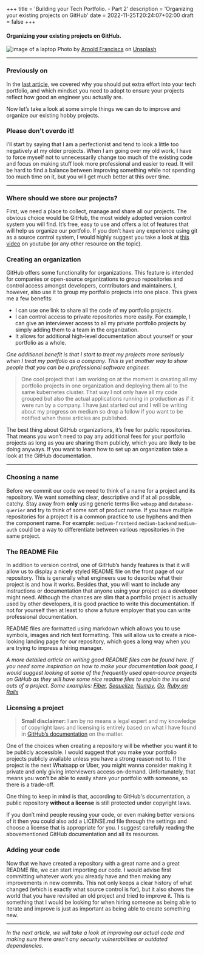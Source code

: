 +++
title = 'Building your Tech Portfolio. - Part 2'
description = 'Organizing your existing projects on GitHub'
date = 2022-11-25T20:24:07+02:00
draft = false
+++
#### Organizing your existing projects on GitHub.

![image of a laptop](/images/laptop.jpg)
Photo by [Arnold Francisca](https://unsplash.com/@clark_fransa?utm_source=unsplash&utm_medium=referral&utm_content=creditCopyText) on [Unsplash](https://unsplash.com/collections/v99L6B0Xnps/programmieren-im-web?utm_source=unsplash&utm_medium=referral&utm_content=creditCopyText)

---
### Previously on
In the [last article](https://blog.webstra.dev/posts/building-your-tech-portfolio-part1/), we covered why you should put extra effort into your tech portfolio, and which mindset you need to adopt to ensure your projects reflect how good an engineer you actually are.

Now let’s take a look at some simple things we can do to improve and organize our existing hobby projects.

### Please don't overdo it! 
I’ll start by saying that I am a perfectionist and tend to look a little too negatively at my older projects. When I am going over my old work, I have to force myself not to unnecessarily change too much of the existing code and focus on making stuff look more professional and easier to read. It will be hard to find a balance between improving something while not spending too much time on it, but you will get much better at this over time.

---

### Where should we store our projects?
First, we need a place to collect, manage and share all our projects. The obvious choice would be GitHub, the most widely adopted version control system you will find. It’s free, easy to use and offers a lot of features that will help us organize our portfolio. If you don’t have any experience using git as a source control system, I would highly suggest you take a look at [this video](https://www.youtube.com/watch?v=USjZcfj8yxE&ab_channel=ColtSteele) on youtube (or any other resource on the topic).

### Creating an organization
GitHub offers some functionality for organizations. This feature is intended for companies or open-source organizations to group repositories and control access amongst developers, contributors and maintainers. I, however, also use it to group my portfolio projects into one place. This gives me a few benefits:

- I can use one link to share all the code of my portfolio projects.
- I can control access to private repositories more easily. For example, I can give an interviewer access to all my private portfolio projects by simply adding them to a team in the organization.
- It allows for additional high-level documentation about yourself or your portfolio as a whole.

*One additional benefit is that I start to treat my projects more seriously when I treat my portfolio as a company. This is yet another way to show people that you can be a professional software engineer.*

> One cool project that I am working on at the moment is creating all my portfolio projects in one organization and deploying them all to the same kubernetes cluster. That way I not only have all my code grouped but also the actual applications running in production as if it were run by a company. I have just started out and I will be writing about my progress on medium so drop a follow if you want to be notified when these articles are published.

The best thing about GitHub organizations, it’s free for public repositories. That means you won’t need to pay any additional fees for your portfolio projects as long as you are sharing them publicly, which you are likely to be doing anyways. If you want to learn how to set up an organization take a look at the GitHub documentation.

---

### Choosing a name
Before we commit our code we need to think of a name for a project and its repository. We want something clear, descriptive and if at all possible, catchy.
Stay away from **only** using generic terms like `webapp` and `database-querier` and try to think of some sort of product name. If you have multiple repositories for a project it is a common practice to use hyphens and then the component name. For example: `medium-frontend` `medium-backend` `medium-auth` could be a way to differentiate between various repositories in the same project.

### The README File
In addition to version control, one of GitHub’s handy features is that it will allow us to display a nicely styled README file on the front page of our repository. This is generally what engineers use to describe what their project is and how it works. Besides that, you will want to include any instructions or documentation that anyone using your project as a developer might need. Although the chances are slim that a portfolio project is actually used by other developers, it is good practice to write this documentation. If not for yourself then at least to show a future employer that you can write professional documentation.

README files are formatted using markdown which allows you to use symbols, images and rich text formatting. This will allow us to create a nice-looking landing page for our repository, which goes a long way when you are trying to impress a hiring manager.

*A more detailed article on writing good README files can be found here. If you need some inspiration on how to make your documentation look good, I would suggest looking at some of the frequently used open-source projects on GitHub as they will have some nice readme files to explain the ins and outs of a project.
Some examples: [Fiber](https://github.com/gofiber/fiber), [Sequelize](https://github.com/sequelize/sequelize), [Numpy](https://github.com/numpy/numpy), [Go](https://github.com/golang/go), [Ruby on Rails](https://github.com/rails/rails)*

### Licensing a project
> **Small disclaimer:** I am by no means a legal expert and my knowledge of copyright laws and licensing is entirely based on what I have found in [GitHub’s documentation](https://docs.github.com/en/repositories/managing-your-repositorys-settings-and-features/customizing-your-repository/licensing-a-repository) on the matter.

One of the choices when creating a repository will be whether you want it to be publicly accessible. I would suggest that you make your portfolio projects publicly available unless you have a strong reason not to. If the project is the next Whatsapp or Uber, you might wanna consider making it private and only giving interviewers access on-demand. Unfortunately, that means you won’t be able to easily share your portfolio with someone, so there is a trade-off.

One thing to keep in mind is that, according to GitHub's documentation, a public repository **without a license** is still protected under copyright laws.

If you don’t mind people reusing your code, or even making better versions of it then you could also add a LICENSE.md file through the settings and choose a license that is appropriate for you. I suggest carefully reading the abovementioned GitHub documentation and all its resources.

### Adding your code
Now that we have created a repository with a great name and a great README file, we can start importing our code. I would advise first committing whatever work you already have and then making any improvements in new commits. This not only keeps a clear history of what changed (which is exactly what source control is for), but it also shows the world that you have revisited an old project and tried to improve it. This is something that I would be looking for when hiring someone as being able to iterate and improve is just as important as being able to create something new.

---
*In the next article, we will take a look at improving our actual code and making sure there aren’t any security vulnerabilities or outdated dependencies.*



